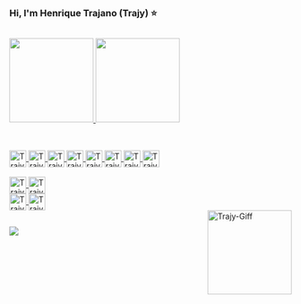 ### Hi, I'm Henrique Trajano (Trajy) ⭐
<!--
**Trajy/Trajy** is a ✨ _special_ ✨ repository because its `README.md` (this file) appears on your GitHub profile.
-->
##
<div>
 <a href="https://github.com/Trajy">
 <img height="150em" src="https://github-readme-stats.vercel.app/api?username=Trajy&show_icons=true&theme=react&include_all_commits=true&count_private=true"/>
 <img height="150em" src="https://github-readme-stats.vercel.app/api/top-langs/?username=Trajy&layout=compact&langs_count=7&theme=react"/>
</div>
  
##
  
<div style="display: inline_block"><br>
  <img align="center" alt="Trajy-Java" height="30" src="https://cdn.jsdelivr.net/gh/devicons/devicon/icons/java/java-plain-wordmark.svg">
  <img align="center" alt="Trajy-Kotlin" height="30" src="https://cdn.jsdelivr.net/gh/devicons/devicon/icons/kotlin/kotlin-original.svg">
  <img align="center" alt="Trajy-Phyton" height="30" src="https://cdn.jsdelivr.net/gh/devicons/devicon/icons/python/python-original.svg">
  <img align="center" alt="Trajy-C++" height="30" src="https://cdn.jsdelivr.net/gh/devicons/devicon/icons/cplusplus/cplusplus-original.svg">
  <img align="center" alt="Trajy-Typescript" height="30" src="https://cdn.jsdelivr.net/gh/devicons/devicon/icons/typescript/typescript-original.svg" />
  <img align="center" alt="Trajy-Javascript" height="30" src="https://cdn.jsdelivr.net/gh/devicons/devicon/icons/javascript/javascript-original.svg" />
  <img align="center" alt="Trajy-HTML" height="30" src="https://cdn.jsdelivr.net/gh/devicons/devicon/icons/html5/html5-original.svg">
  <img align="center" alt="Trajy-CSS" height="30" src="https://cdn.jsdelivr.net/gh/devicons/devicon/icons/css3/css3-original.svg" />
  <br>
  <br>
  <img align="center" alt="Trajy-Angular" height="30" src="https://cdn.jsdelivr.net/gh/devicons/devicon/icons/angularjs/angularjs-plain.svg" />
  <img align="center" alt="Trajy-Spring" height="30" src="https://cdn.jsdelivr.net/gh/devicons/devicon/icons/spring/spring-original.svg">
  <br>
  <img align="center" alt="Trajy-Android" height="30" src="https://cdn.jsdelivr.net/gh/devicons/devicon/icons/android/android-original.svg">
  <img align="center" alt="Trajy-Arduino" height="30" src="https://cdn.jsdelivr.net/gh/devicons/devicon/icons/arduino/arduino-original.svg">
 </div>
 
 <div style="display: inline_block">
   <img align="right" alt="Trajy-Giff" height="150" width="150" src="https://1.bp.blogspot.com/--SpiFL8s8LI/XNHTUSpFQ0I/AAAAAAAAS80/E7VOY9KRLiAALhHw20izR7kBj-YMNYMIQCLcBGAs/s1600/tenor.gif">
 </div>
  
  
 ##
  
<div> 
  <a href="https://www.linkedin.com/in/henrique-trajano-135263149/" target="_blank"><img src="https://img.shields.io/badge/LinkedIn-0077B5?style=for-the-badge&logo=linkedin&logoColor=white" target="_blank"></a>
 
</div>
